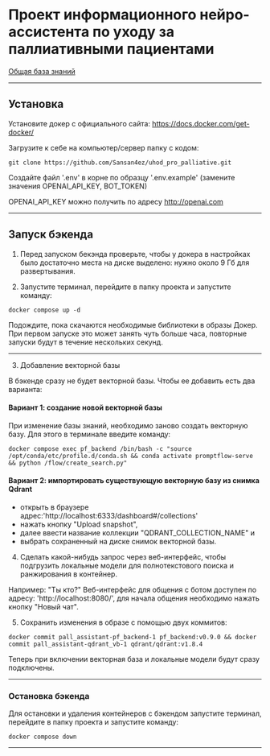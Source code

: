 # Проект информационного нейро-ассистента по уходу за паллиативными пациентами

[Общая база знаний](backend/baze/bz.md)

---

## Установка
Установите докер с официального сайта: https://docs.docker.com/get-docker/

Загрузите к себе на компьютер/сервер папку с кодом:
```
git clone https://github.com/Sansan4ez/uhod_pro_palliative.git
```
Создайте файл '.env' в корне по образцу '.env.example' (замените значения OPENAI_API_KEY, BOT_TOKEN)

OPENAI_API_KEY можно получить по адресу http://openai.com

---

## Запуск бэкенда
1. Перед запуском бекэнда проверьте, чтобы у докера в настройках было достаточно места на диске выделено: нужно около 9 Гб для развертывания.

2. Запустите терминал, перейдите в папку проекта и запустите команду:
```
docker compose up -d
```
Подождите, пока скачаются необходимые библиотеки в образы Докер. При первом запуске это может занять чуть больше часа, повторные запуски будут в течение нескольких секунд.

---

3. Добавление векторной базы

В бэкенде сразу не будет векторной базы. Чтобы ее добавить есть два варианта:

#### Вариант 1: создание новой векторной базы
При изменение базы знаний, необходимо заново создать векторную базу. Для этого в терминале введите команду:
```
docker compose exec pf_backend /bin/bash -c "source /opt/conda/etc/profile.d/conda.sh && conda activate promptflow-serve && python /flow/create_search.py"
```

#### Вариант 2: импортировать существующую векторную базу из снимка Qdrant
- открыть в браузере адрес:'http://localhost:6333/dashboard#/collections'
- нажать кнопку "Upload snapshot",
- далее ввести название коллекции "QDRANT_COLLECTION_NAME" и
- выбрать сохраненный на диске снимок векторной базы.

4. Сделать какой-нибудь запрос через веб-интерфейс, чтобы подгрузить локальные модели для полнотекстового поиска и ранжирования в контейнер.

Например: "Ты кто?"
Веб-интерфейс для общения с ботом доступен по адресу: 'http://localhost:8080/', для начала общения необходимо нажать кнопку "Новый чат".

5. Сохранить изменения в образе с помощью двух коммитов:
```
docker commit pall_assistant-pf_backend-1 pf_backend:v0.9.0 && docker commit pall_assistant-qdrant_vb-1 qdrant/qdrant:v1.8.4
```
Теперь при включении векторная база и локальные модели будут сразу подключены.

---

### Остановка бэкенда
Для остановки и удаления контейнеров с бэкендом запустите терминал, перейдите в папку проекта и запустите команду:
```
docker compose down
```

---
